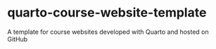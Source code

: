 # quarto-course-website-template
A template for course websites developed with Quarto and hosted on GitHub
